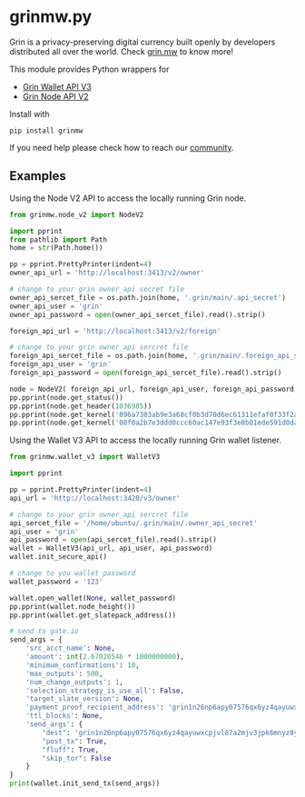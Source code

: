 # grinmw.py

Grin is a privacy-preserving digital currency built openly by developers distributed all over the world. Check [grin.mw](https://grin.mw/) to know more!

This module provides Python wrappers for

* [Grin Wallet API V3](https://docs.grin.mw/wiki/api/wallet-api/)
* [Grin Node API V2](https://docs.grin.mw/wiki/api/node-api/)

Install with

```
pip install grinmw
```

If you need help please check how to reach our [community](https://grin.mw/community).

## Examples

Using the Node V2 API to access the locally running Grin node.

```python
from grinmw.node_v2 import NodeV2

import pprint
from pathlib import Path
home = str(Path.home())

pp = pprint.PrettyPrinter(indent=4)
owner_api_url = 'http://localhost:3413/v2/owner'

# change to your grin owner_api secret file
owner_api_sercet_file = os.path.join(home, '.grin/main/.api_secret')
owner_api_user = 'grin'
owner_api_password = open(owner_api_sercet_file).read().strip()

foreign_api_url = 'http://localhost:3413/v2/foreign'

# change to your grin owner_api sercret file
foreign_api_sercet_file = os.path.join(home, '.grin/main/.foreign_api_secret')
foreign_api_user = 'grin'
foreign_api_password = open(foreign_api_sercet_file).read().strip()

node = NodeV2( foreign_api_url, foreign_api_user, foreign_api_password, owner_api_url, owner_api_user, owner_api_password)
pp.pprint(node.get_status())
pp.pprint(node.get_header(1036985))
pp.pprint(node.get_kernel('096a7303ab9e3a68cf0b3d70d6ec61311efaf0f33f2ac251bff2a4da45908d3f15'))
pp.pprint(node.get_kernel('08f0a2b7e3ddd0ccc60ac147e93f3e8b01ede591d0da08ba93333e3c73fd45c1cf'))
```

Using the Wallet V3 API to access the locally running Grin wallet listener.

```python
from grinmw.wallet_v3 import WalletV3

import pprint

pp = pprint.PrettyPrinter(indent=4)
api_url = 'http://localhost:3420/v3/owner'

# change to your grin owner_api sercret file
api_sercet_file = '/home/ubuntu/.grin/main/.owner_api_secret'
api_user = 'grin'
api_password = open(api_sercet_file).read().strip()
wallet = WalletV3(api_url, api_user, api_password)
wallet.init_secure_api()

# change to you wallet password
wallet_password = '123'

wallet.open_wallet(None, wallet_password)
pp.pprint(wallet.node_height())
pp.pprint(wallet.get_slatepack_address())

# send to gate.io
send_args = {
    'src_acct_name': None,
    'amount': int(2.67020546 * 1000000000),
    'minimum_confirmations': 10,
    'max_outputs': 500,
    'num_change_outputs': 1,
    'selection_strategy_is_use_all': False,
    'target_slate_version': None,
    'payment_proof_recipient_address': 'grin1n26np6apy07576qx6yz4qayuwxcpjvl87a2mjv3jpk6mnyz8y4vq65ahjm',
    'ttl_blocks': None,
    'send_args': {
        "dest": 'grin1n26np6apy07576qx6yz4qayuwxcpjvl87a2mjv3jpk6mnyz8y4vq65ahjm',
        "post_tx": True,
        "fluff": True,
        "skip_tor": False
    }
}
print(wallet.init_send_tx(send_args))
```
